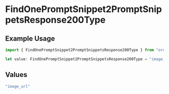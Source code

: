 # FindOnePromptSnippet2PromptSnippetsResponse200Type

## Example Usage

```typescript
import { FindOnePromptSnippet2PromptSnippetsResponse200Type } from "orq-poc-typescript-multi-env-version/models/operations";

let value: FindOnePromptSnippet2PromptSnippetsResponse200Type = "image_url";
```

## Values

```typescript
"image_url"
```